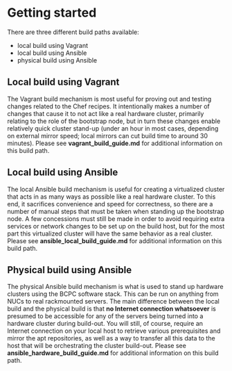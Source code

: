 Getting started
===

There are three different build paths available:
* local build using Vagrant
* local build using Ansible
* physical build using Ansible

Local build using Vagrant
---
The Vagrant build mechanism is most useful for proving out and testing changes related to the Chef recipes. It intentionally makes a number of changes that cause it to not act like a real hardware cluster, primarily relating to the role of the bootstrap node, but in turn these changes enable relatively quick cluster stand-up (under an hour in most cases, depending on external mirror speed; local mirrors can cut build time to around 30 minutes). Please see **vagrant_build_guide.md** for additional information on this build path.

Local build using Ansible
---
The local Ansible build mechanism is useful for creating a virtualized cluster that acts in as many ways as possible like a real hardware cluster. To this end, it sacrifices convenience and speed for correctness, so there are a number of manual steps that must be taken when standing up the bootstrap node. A few concessions must still be made in order to avoid requiring extra services or network changes to be set up on the build host, but for the most part this virtualized cluster will have the same behavior as a real cluster. Please see **ansible_local_build_guide.md** for additional information on this build path.

Physical build using Ansible
---
The physical Ansible build mechanism is what is used to stand up hardware clusters using the BCPC software stack. This can be run on anything from NUCs to real rackmounted servers. The main difference between the local build and the physical build is that **no Internet connection whatsoever** is presumed to be accessible for any of the servers being turned into a hardware cluster during build-out. You will still, of course, require an Internet connection on your local host to retrieve various prerequisites and mirror the apt repositories, as well as a way to transfer all this data to the host that will be orchestrating the cluster build-out. Please see **ansible_hardware_build_guide.md** for additional information on this build path.
